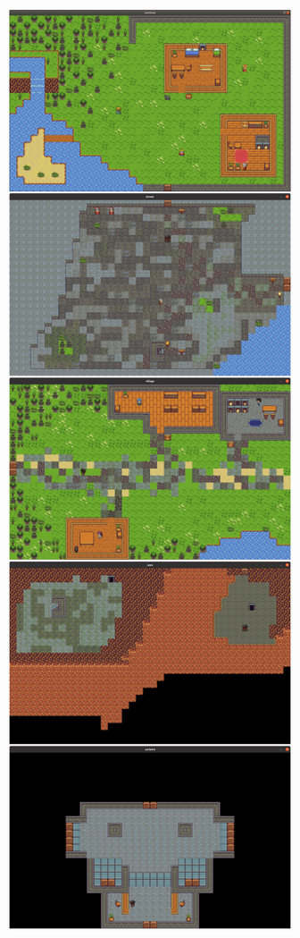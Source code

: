 <img src="001.png"></img>
<img src="002.png"></img>
<img src="003.png"></img>
<img src="004.png"></img>
<img src="005.png"></img>
